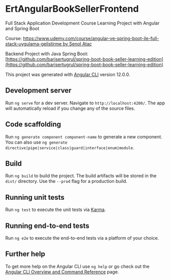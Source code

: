 # ErtAngularBookSellerFrontend

Full Stack Application Development Course Learning Project with Angular and Spring Boot
 
 Course: [https://www.udemy.com/course/angular-ve-spring-boot-ile-full-stack-uygulama-gelistirme by Şenol Ataç](https://www.udemy.com/course/angular-ve-spring-boot-ile-full-stack-uygulama-gelistirme)

Backend Project with Java Spring Boot: [https://github.com/barisertugrul/spring-boot-book-seller-learning-edition](https://github.com/barisertugrul/spring-boot-book-seller-learning-edition)

This project was generated with [Angular CLI](https://github.com/angular/angular-cli) version 12.0.0.

## Development server

Run `ng serve` for a dev server. Navigate to `http://localhost:4200/`. The app will automatically reload if you change any of the source files.

## Code scaffolding

Run `ng generate component component-name` to generate a new component. You can also use `ng generate directive|pipe|service|class|guard|interface|enum|module`.

## Build

Run `ng build` to build the project. The build artifacts will be stored in the `dist/` directory. Use the `--prod` flag for a production build.

## Running unit tests

Run `ng test` to execute the unit tests via [Karma](https://karma-runner.github.io).

## Running end-to-end tests

Run `ng e2e` to execute the end-to-end tests via a platform of your choice.

## Further help

To get more help on the Angular CLI use `ng help` or go check out the [Angular CLI Overview and Command Reference](https://angular.io/cli) page.
